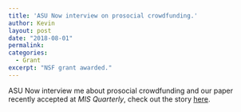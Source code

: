 ```yaml
---
title: 'ASU Now interview on prosocial crowdfunding.'
author: Kevin
layout: post
date: "2018-08-01"
permalink:
categories:
  - Grant
excerpt: "NSF grant awarded."
---
```


ASU Now interview me about prosocial crowdfunding and our paper recently accepted at *MIS Quarterly*, check out the story [here](http://click.e.asu.edu/?qs=cfbd76a313c322372cd001278b0c01abb57e1a79e575cb2957762ad23b49cc54a19eb48adfc9777404d891f02f58e7f955cdcaf244ff62a6).
